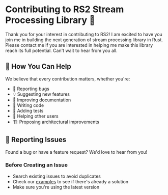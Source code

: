 # Contributing to RS2 Stream Processing Library 🚀

Thank you for your interest in contributing to RS2! I am excited to have you join me in building the next generation of stream processing library in Rust.
Please contact me if you are interested in helping me make this library reach its full potential. Can't wait to hear from you all.

## 🌟 How You Can Help

We believe that every contribution matters, whether you're:
- 🐛 Reporting bugs
- 💡 Suggesting new features
- 📝 Improving documentation
- 🔧 Writing code
- 🧪 Adding tests
- 💬 Helping other users
- 🏗️ Proposing architectural improvements

## 🐛 Reporting Issues

Found a bug or have a feature request? We'd love to hear from you! 

### Before Creating an Issue
- Search existing issues to avoid duplicates
- Check our [examples](./examples/) to see if there's already a solution
- Make sure you're using the latest version
